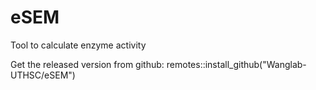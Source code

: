 # eSEM
Tool to calculate enzyme activity


Get the released version from github:
remotes::install_github("Wanglab-UTHSC/eSEM")
